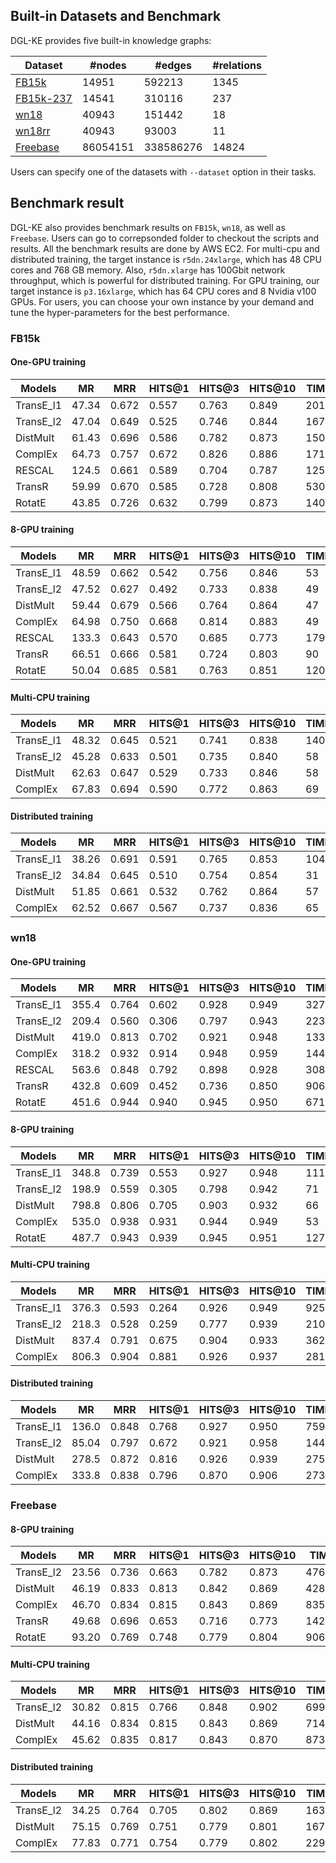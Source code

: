 ## Built-in Datasets and Benchmark

DGL-KE provides five built-in knowledge graphs:

| Dataset | #nodes | #edges | #relations |
|---------|--------|--------|------------|
| [FB15k](https://data.dgl.ai/dataset/FB15k.zip) | 14951 | 592213 | 1345 |
| [FB15k-237](https://data.dgl.ai/dataset/FB15k-237.zip) | 14541 | 310116 | 237 |
| [wn18](https://data.dgl.ai/dataset/wn18.zip) | 40943 | 151442 | 18 |
| [wn18rr](https://data.dgl.ai/dataset/wn18rr.zip) | 40943 | 93003 | 11 |
| [Freebase](https://data.dgl.ai/dataset/Freebase.zip) | 86054151 | 338586276 | 14824 |

Users can specify one of the datasets with `--dataset` option in their tasks.

## Benchmark result

DGL-KE also provides benchmark results on `FB15k`, `wn18`, as well as `Freebase`. Users can go to correpsonded folder to checkout the scripts and results. All the benchmark results are done by AWS EC2. For multi-cpu and distributed training, the target instance is `r5dn.24xlarge`, which has 48 CPU cores and 768 GB memory. Also, `r5dn.xlarge` has 100Gbit network throughput, which is powerful for distributed training. For GPU training, our target instance is `p3.16xlarge`, which has 64 CPU cores and 8 Nvidia v100 GPUs. For users, you can choose your own instance by your demand and tune the hyper-parameters for the best performance.

### FB15k

#### One-GPU training

|  Models   |  MR   |  MRR  | HITS@1 | HITS@3 | HITS@10 | TIME |
|-----------|-------|-------|--------|--------|---------|------|
| TransE_l1 | 47.34 | 0.672 | 0.557  | 0.763  | 0.849   | 201  |
| TransE_l2 | 47.04 | 0.649 | 0.525  | 0.746  | 0.844   | 167  |
| DistMult  | 61.43 | 0.696 | 0.586  | 0.782  | 0.873   | 150  |
| ComplEx   | 64.73 | 0.757 | 0.672  | 0.826  | 0.886   | 171  |
| RESCAL    | 124.5 | 0.661 | 0.589  | 0.704  | 0.787   | 1252 |
| TransR    | 59.99 | 0.670 | 0.585  | 0.728  | 0.808   | 530  |
| RotatE    | 43.85 | 0.726 | 0.632  | 0.799  | 0.873   | 1405 |

#### 8-GPU training

|  Models   |  MR   |  MRR  | HITS@1 | HITS@3 | HITS@10 | TIME |
|-----------|-------|-------|--------|--------|---------|------|
| TransE_l1 | 48.59 | 0.662 | 0.542  | 0.756  |  0.846  | 53   |
| TransE_l2 | 47.52 | 0.627 | 0.492  | 0.733  |  0.838  | 49   |
| DistMult  | 59.44 | 0.679 | 0.566  | 0.764  |  0.864  | 47   |
| ComplEx   | 64.98 | 0.750 | 0.668  | 0.814  |  0.883  | 49   |
| RESCAL    | 133.3 | 0.643 | 0.570  | 0.685  |  0.773  | 179  |
| TransR    | 66.51 | 0.666 | 0.581  | 0.724  |  0.803  | 90   |
| RotatE    | 50.04 | 0.685 | 0.581  | 0.763  |  0.851  | 120  |

#### Multi-CPU training

|  Models   |  MR   |  MRR  | HITS@1 | HITS@3 | HITS@10 | TIME |
|-----------|-------|-------|--------|--------|---------|------|
| TransE_l1 | 48.32 | 0.645 | 0.521  | 0.741  |  0.838  | 140  |
| TransE_l2 | 45.28 | 0.633 | 0.501  | 0.735  |  0.840  | 58   |
| DistMult  | 62.63 | 0.647 | 0.529  | 0.733  |  0.846  | 58   |
| ComplEx   | 67.83 | 0.694 | 0.590  | 0.772  |  0.863  | 69   |

#### Distributed training

|  Models   |  MR   |  MRR  | HITS@1 | HITS@3 | HITS@10 | TIME |
|-----------|-------|-------|--------|--------|---------|------|
| TransE_l1 | 38.26 | 0.691 | 0.591  | 0.765  |  0.853  | 104  |
| TransE_l2 | 34.84 | 0.645 | 0.510  | 0.754  |  0.854  | 31   |
| DistMult  | 51.85 | 0.661 | 0.532  | 0.762  |  0.864  | 57   |
| ComplEx   | 62.52 | 0.667 | 0.567  | 0.737  |  0.836  | 65   |

### wn18

#### One-GPU training

|  Models   |  MR   |  MRR  | HITS@1 | HITS@3 | HITS@10 | TIME |
|-----------|-------|-------|--------|--------|---------|------|
| TransE_l1 | 355.4 | 0.764 | 0.602  | 0.928  |  0.949  | 327  |
| TransE_l2 | 209.4 | 0.560 | 0.306  | 0.797  |  0.943  | 223  |
| DistMult  | 419.0 | 0.813 | 0.702  | 0.921  |  0.948  | 133  |
| ComplEx   | 318.2 | 0.932 | 0.914  | 0.948  |  0.959  | 144  |
| RESCAL    | 563.6 | 0.848 | 0.792  | 0.898  |  0.928  | 308  |
| TransR    | 432.8 | 0.609 | 0.452  | 0.736  |  0.850  | 906  |
| RotatE    | 451.6 | 0.944 | 0.940  | 0.945  |  0.950  | 671  |

#### 8-GPU training

|  Models   |  MR   |  MRR  | HITS@1 | HITS@3 | HITS@10 | TIME |
|-----------|-------|-------|--------|--------|---------|------|
| TransE_l1 | 348.8 | 0.739 | 0.553  | 0.927  | 0.948   | 111  |
| TransE_l2 | 198.9 | 0.559 | 0.305  | 0.798  | 0.942   | 71   |
| DistMult  | 798.8 | 0.806 | 0.705  | 0.903  | 0.932   | 66   |
| ComplEx   | 535.0 | 0.938 | 0.931  | 0.944  | 0.949   | 53   |
| RotatE    | 487.7 | 0.943 | 0.939  | 0.945  | 0.951   | 127  |

#### Multi-CPU training

|  Models   |  MR   |  MRR  | HITS@1 | HITS@3 | HITS@10 | TIME |
|-----------|-------|-------|--------|--------|---------|------|
| TransE_l1 | 376.3 | 0.593 | 0.264  | 0.926  | 0.949   | 925  |
| TransE_l2 | 218.3 | 0.528 | 0.259  | 0.777  | 0.939   | 210  |
| DistMult  | 837.4 | 0.791 | 0.675  | 0.904  | 0.933   | 362  |
| ComplEx   | 806.3 | 0.904 | 0.881  | 0.926  | 0.937   | 281  |

#### Distributed training

|  Models   |  MR   |  MRR  | HITS@1 | HITS@3 | HITS@10 | TIME |
|-----------|-------|-------|--------|--------|---------|------|
| TransE_l1 | 136.0 | 0.848 | 0.768  | 0.927  | 0.950   | 759  |
| TransE_l2 | 85.04 | 0.797 | 0.672  | 0.921  | 0.958   | 144  |
| DistMult  | 278.5 | 0.872 | 0.816  | 0.926  | 0.939   | 275  |
| ComplEx   | 333.8 | 0.838 | 0.796  | 0.870  | 0.906   | 273  |

### Freebase

#### 8-GPU training

|  Models   |  MR   |  MRR  | HITS@1 | HITS@3 | HITS@10 | TIME |
|-----------|-------|-------|--------|--------|---------|------|
| TransE_l2 | 23.56 | 0.736 |  0.663 | 0.782  | 0.873   | 4767 |
| DistMult  | 46.19 | 0.833 |  0.813 | 0.842  | 0.869   | 4281 |
| ComplEx   | 46.70 | 0.834 |  0.815 | 0.843  | 0.869   | 8356 |
| TransR    | 49.68 | 0.696 |  0.653 | 0.716  | 0.773   |14235 |
| RotatE    | 93.20 | 0.769 |  0.748 | 0.779  | 0.804   | 9060 |

#### Multi-CPU training

|  Models   |  MR   |  MRR  | HITS@1 | HITS@3 | HITS@10 | TIME |
|-----------|-------|-------|--------|--------|---------|------|
| TransE_l2 | 30.82 | 0.815 |  0.766 | 0.848  | 0.902   | 6993 |
| DistMult  | 44.16 | 0.834 |  0.815 | 0.843  | 0.869   | 7146 |
| ComplEx   | 45.62 | 0.835 |  0.817 | 0.843  | 0.870   | 8732 |

#### Distributed training

|  Models   |  MR   |  MRR  | HITS@1 | HITS@3 | HITS@10 | TIME |
|-----------|-------|-------|--------|--------|---------|------|
| TransE_l2 | 34.25 | 0.764 | 0.705  | 0.802  | 0.869   | 1633 |
| DistMult  | 75.15 | 0.769 | 0.751  | 0.779  | 0.801   | 1679 |
| ComplEx   | 77.83 | 0.771 | 0.754  | 0.779  | 0.802   | 2293 |
